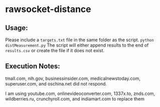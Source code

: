# rawsocket-distance

## Usage:
Please include a `targets.txt` file in the same folder as the script.
`python distMeasurement.py`
The script will either append results to the end of `results.csv` or create the file if it does not exist.

## Execution Notes:
tmall.com, nih.gov, businessinsider.com, medicalnewstoday.com, superuser.com, and oschina.net did not respond.

I am using youtube.com, onlinevideoconverter.com, 1337x.to, znds.com, wildberries.ru, crunchyroll.com, and indiamart.com to replace them
